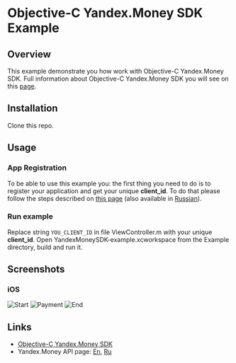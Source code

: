
# Objective-C Yandex.Money SDK Example


## Overview
This example demonstrate you how work with Objective-C Yandex.Money SDK. Full information about Objective-C Yandex.Money SDK you will see on this [page][SDK].


## Installation

Clone this repo.


## Usage
### App Registration
To be able to use this example you: the first thing you need to do is to register your application and get your unique **client_id**. To do that please follow the steps described on [this page][EN_API_Registration] (also available in [Russian][RU_API_Registration]).

### Run example

Replace string `YOU_CLIENT_ID` in file ViewController.m with your unique **client_id**. Open YandexMoneySDK-example.xcworkspace from the Example directory, build and run it.  

## Screenshots

### iOS

![Start](/ios/Screenshots/start.PNG)
![Payment](/ios/Screenshots/payment.PNG)
![End](/ios/Screenshots/success.PNG)


## Links

* [Objective-C Yandex.Money SDK][SDK]
* Yandex.Money API page: [En][EN_API_Main], [Ru](RU_API_Main)

[SDK]:https://github.com/yandex-money/yandex-money-sdk-objc

[EN_API_Main]:http://api.yandex.com/money/
[RU_API_Main]:http://api.yandex.ru/money/

[EN_API_Registration]:http://api.yandex.com/money/doc/dg/tasks/register-client.xml
[RU_API_Registration]:https://tech.yandex.ru/money/doc/dg/tasks/register-client-docpage/


